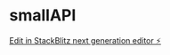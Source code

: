 # smallAPI

[Edit in StackBlitz next generation editor ⚡️](https://stackblitz.com/~/github.com/muthu150797/smallAPI)